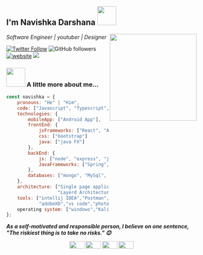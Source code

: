 <h2>I'm Navishka Darshana <img src="https://media.giphy.com/media/WUlplcMpOCEmTGBtBW/giphy.gif" width="50"></h2>
<img align='right' src="https://media.tenor.com/images/dc545e5a0f93c9b2bf1d4f0af54ebbff/tenor.gif" width="230">
<p><em>Software Engineer | youtuber | Designer </em></p>


[![Twitter Follow](https://img.shields.io/twitter/follow/Navishka155?label=Follow)](https://twitter.com/intent/follow?screen_name=Navishka155)
![GitHub followers](https://img.shields.io/github/followers/navishkadarshana?label=Follow&style=social)
[![website](https://img.shields.io/badge/Website-46a2f1.svg?&style=flat-square&logo=Google-Chrome&logoColor=white&link=https://navishkadarshana.000webhostapp.com/)](https://navishkadarshana.000webhostapp.com/)
![](https://visitor-badge.glitch.me/badge?page_id=navishkadarshana.navishkadarshana)

### <img src="https://media.giphy.com/media/VgCDAzcKvsR6OM0uWg/giphy.gif" width="50"> A little more about me...  

```javascript
const navishka = {
    pronouns: "He" | "Him",
    code: ["Javascript", "Typescript", "Java"],
    technologies: {
        mobileApp: ["Android App"],
        frontEnd: {
            jsFrameworks: ["React", "Angular", "react-native", "HTML", "css"],
            css: ["bootstrap"]
            java: ["java FX"]
        },
        backEnd: {
            js: ["node", "express", "jQuery"],
            JavaFrameworks: ["Spring","Hibernate"]
        },
        databases: ["mongo", "MySql", "firebase"],
    },
    architecture: ["Single page applications","MVC Architecture",
                   "Layerd Architecture","client server architecture"],
    tools: ["intellij IDEA","Postman","webStorm","FileZilla","android studio",
            "adobeXD","vs code","photoshop","netbeans","eclips"],
    operating system: ["windows","Kali Linux","ubuntu","Linux Mint"]
};
```

<em><b>As a self-motivated and responsible person, I believe on one sentence, <b>"The riskiest thing is to take no risks."</b> 😊</em>

<p align="center">
<a href="https://twitter.com/Navishka155" target="blank"><img src="https://cdn.jsdelivr.net/npm/simple-icons@3.0.1/icons/twitter.svg"  height="20" width="40" /></a>
<a href="https://linkedin.com" target="blank"><img  src="https://cdn.jsdelivr.net/npm/simple-icons@3.0.1/icons/linkedin.svg" height="20" width="40" /></a>
<a href="https://instagram.com/" target="blank"><img  src="https://cdn.jsdelivr.net/npm/simple-icons@3.0.1/icons/instagram.svg" height="20" width="40" /></a>
<a href="https://www.youtube.com/channel/UChR9gNsMg5qOxtUZj8oZ3LA" target="blank"><img src="https://cdn.jsdelivr.net/npm/simple-icons@3.0.1/icons/youtube.svg" height="20" width="40" /></a>
</p>
  
